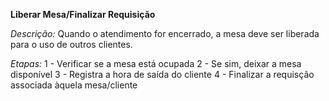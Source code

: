**Liberar Mesa/Finalizar Requisição**

*Descrição:* Quando o atendimento for encerrado, a mesa deve ser liberada para o uso de outros clientes.

*Etapas:*
1 - Verificar se a mesa está ocupada
2 - Se sim, deixar a mesa disponível
3 - Registra a hora de saída do cliente
4 - Finalizar a requisção associada àquela mesa/cliente